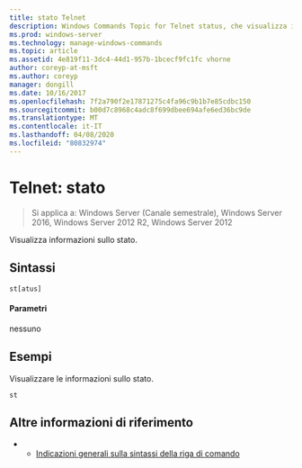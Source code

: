 ```yaml
---
title: stato Telnet
description: Windows Commands Topic for Telnet status, che visualizza informazioni sullo stato.
ms.prod: windows-server
ms.technology: manage-windows-commands
ms.topic: article
ms.assetid: 4e819f11-3dc4-44d1-957b-1bcecf9fc1fc vhorne
author: coreyp-at-msft
ms.author: coreyp
manager: dongill
ms.date: 10/16/2017
ms.openlocfilehash: 7f2a790f2e17871275c4fa96c9b1b7e85cdbc150
ms.sourcegitcommit: b00d7c8968c4adc8f699dbee694afe6ed36bc9de
ms.translationtype: MT
ms.contentlocale: it-IT
ms.lasthandoff: 04/08/2020
ms.locfileid: "80832974"
---
```

# <a name="telnet-status"></a>Telnet: stato

>Si applica a: Windows Server (Canale semestrale), Windows Server 2016, Windows Server 2012 R2, Windows Server 2012

Visualizza informazioni sullo stato.   

## <a name="syntax"></a>Sintassi  
```  
st[atus]  
```  
#### <a name="parameters"></a>Parametri  
nessuno  
## <a name="examples"></a><a name=BKMK_Examples></a>Esempi  
Visualizzare le informazioni sullo stato.  
```  
st  
```  
## <a name="additional-references"></a>Altre informazioni di riferimento  
-   - [Indicazioni generali sulla sintassi della riga di comando](command-line-syntax-key.md)  

